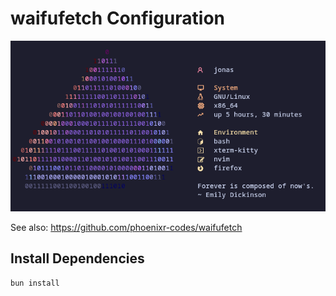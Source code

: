 # waifufetch Configuration

<p align="center">
    <img src="./preview.png" />
</p>

See also: <https://github.com/phoenixr-codes/waifufetch>

## Install Dependencies

```bash
bun install
```


